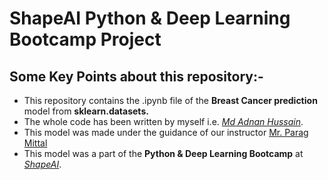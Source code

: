 # ShapeAI Python & Deep Learning Bootcamp Project

## __Some Key Points about this repository:-__
<ul>
<li>This repository contains the .ipynb file of the <b>Breast Cancer prediction</b> model from <b>sklearn.datasets.</b></li>
<li>The whole code has been written by myself i.e. <i><a href="https://www.linkedin.com/in/mdadnanhusaain">Md Adnan Hussain</a></i>.</li>
<li>This model was made under the guidance of our instructor <a href="https://www.linkedin.com/in/parag-mittal-905b31192/">Mr. Parag Mittal</a></li>
<li>This model was a part of the <b>Python & Deep Learning Bootcamp</b> at <i><a href="https://www.shapeai.tech">ShapeAI</a></i>.</li>
</ul>